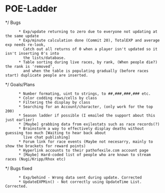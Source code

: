 POE-Ladder
==========
*/ Bugs

          * Exp/update returning to zero due to everyone not updating at the same update
          * Exp/minute calculation done (Commit 20), TotalEXP and average exp needs re-look,
            Catch out all returns of 0 when a player isn't updated so it isn't inserting 0's into
            the lists/database.
          * Table sorting during live races, by rank, (When people die?) the rank is 'removed',
            and when the table is populating gradually (before races start) duplicate people are inserted.

*/ Goals/Plans

          * Number formating, uint to strings, to ##,###,###,### etc.
          * Color codding rows/cells by class
          * Filtering the display by class
          * Searching for an Account/character, (only work for the top 200)
          * Season ladder if possible (I emailed the support about this just earlier)
          * [Maybe] grabbing data from exilestats such as race records(?)
          * Brainstorm a way to effectively display deaths without guessing too much [Waiting to hear back about
            live chat publishing]
          * Forum link for race events (Maybe not necesarry, mainly to show the brackets for reward points)
          * Hyperlink accounts to their pathofexile.com account page
          * [Maybe] Hard-coded list of people who are known to stream races (Nugi/Kripp/Rhox etc)

*/ Bugs fixed 

          * Exp/behind - Wrong data sent during update. Corrected
          * UpdateEXPMin() - Not correctly using UpdateTime List. Corrected.
           
